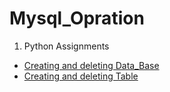 # Mysql_Opration
1. Python Assignments
- [Creating and deleting Data_Base](https://github.com/dipdregan/Mysql_Opration/tree/main/SQL/DataBase_Oprations)
- [Creating and deleting Table](https://github.com/dipdregan/Mysql_Opration/tree/main/SQL/play_with_tables)
